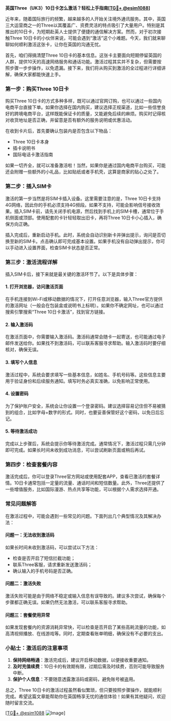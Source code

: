 **英国Three（UK3）10日卡怎么激活？轻松上手指南[[TG💪+ @esim1088](https://t.me/s/esim1088)]**

近年来，随着国际旅行的频繁，越来越多的人开始关注境外通讯服务。其中，英国三大运营商之一的Three以其覆盖广、资费灵活的特点吸引了大量用户。特别是其推出的10日卡，为短期赴英人士提供了便捷的通信解决方案。然而，对于初次接触Three 10日卡的小伙伴来说，可能会遇到“激活”这个小难题。今天，我们就来聊聊如何顺利激活这张卡，让你在英国的沟通无忧。

首先，咱们得搞清楚Three 10日卡的基本信息。这张卡主要面向短期停留英国的人群，提供10天的高速网络服务和通话功能。激活过程其实并不复杂，但需要按照步骤一步步操作，以免遗漏。接下来，我们将从购买到激活的全过程进行详细讲解，确保大家都能快速上手。

### **第一步：购买Three 10日卡**
购买Three 10日卡的方式多种多样，既可以通过官网订购，也可以通过一些国内电商平台直接下单。如果你选择在国内购买，建议选择正规渠道，比如一些信誉良好的跨境电商平台，这样既能保证卡的质量，又能避免后续的麻烦。购买时记得核对收货地址是否正确，并留意是否有额外的服务说明或优惠活动。

在收到卡片后，首先要确认包装内是否包含以下物品：
- Three 10日卡本身
- 插卡说明书
- 国际电话卡激活指南

如果一切齐全，就可以准备激活啦！当然，如果你是通过国内电商平台购买，可能还会附赠一些额外的小礼品，比如贴纸或者手机壳，这算是商家的贴心之处了。

### **第二步：插入SIM卡**
激活的第一步当然是将SIM卡插入设备。这里需要注意的是，Three 10日卡支持4G网络，因此你的手机必须支持4G频段。如果不支持，可能会影响信号接收效果。插入SIM卡前，请先关闭手机电源，然后找到手机上的SIM卡槽，通常位于手机侧面或顶部。使用配套的卡针轻轻取出旧卡，再将Three 10日卡小心插入，确保方向正确。

插入完成后，重新启动手机。此时，系统会自动识别新卡并弹出提示，询问是否切换至新的SIM卡。点击确认即可完成基本设置。如果手机没有自动弹出提示，你可以手动进入设置界面，检查SIM卡状态是否正常。

### **第三步：激活流程详解**
插入SIM卡后，接下来就是最关键的激活环节了。以下是具体步骤：

#### **1. 打开浏览器，访问激活页面**
在手机连接到Wi-Fi或移动数据的情况下，打开任意浏览器，输入Three官方提供的激活网址（一般会在包装盒或说明书上标明）。如果你不确定网址，也可以通过搜索引擎搜索“Three 10日卡激活”，找到官方链接。

#### **2. 输入激活码**
在激活页面中，你需要输入激活码。激活码通常会随卡一起寄送，也可能通过电子邮件发送给你。如果找不到激活码，可以联系客服寻求帮助。输入激活码时要仔细核对，确保无误。

#### **3. 填写个人信息**
激活过程中，系统会要求填写一些基本信息，如姓名、手机号码等。这些信息主要用于验证身份和后续服务通知。填写时务必真实准确，以免影响正常使用。

#### **4. 设置密码**
为了保护账户安全，系统会让你设置一个登录密码。建议选择容易记住但不易被猜到的组合，比如字母+数字的形式。同时，也要妥善保管好这个密码，以免日后忘记。

#### **5. 等待激活成功**
完成以上步骤后，系统会提示你等待激活完成。通常情况下，激活过程只需几分钟即可完成。如果长时间未收到成功消息，可以尝试刷新页面或稍后再试。

### **第四步：检查套餐内容**
激活完成后，你可以登录Three官方网站或使用配套APP，查看已激活的套餐详情。10日卡通常包括一定量的流量、通话时间和短信数量。此外，Three还提供了一些增值服务，比如国际漫游、热点共享等功能，可以根据个人需求选择开通。

### **常见问题解答**
在激活过程中，可能会遇到一些常见的问题。下面列出几个典型情况及其解决办法：

#### **问题一：无法收到激活码**
如果长时间未收到激活码，可以尝试以下方法：
- 检查是否开启了短信拦截功能；
- 联系Three客服，请求重新发送激活码；
- 确认输入的手机号码是否正确。

#### **问题二：激活失败**
激活失败可能是由于网络不稳定或输入信息有误导致的。建议多次尝试，确保每个步骤都正确无误。如果仍然无法激活，可以联系客服寻求帮助。

#### **问题三：套餐使用异常**
如果发现套餐内的资源消耗异常快，可以检查是否开启了某些高耗流量的功能，如高清视频播放、在线游戏等。同时，定期查看账单明细，确保没有不必要的支出。

### **小贴士：激活后的注意事项**
1. **保持网络畅通**：激活完成后，建议开启移动数据，以便接收重要通知。
2. **及时充值续费**：10日卡的有效期有限，过期后需及时续费，否则可能导致服务中断。
3. **保护个人信息**：不要随意透露激活码或密码，避免账号被盗用。

总之，Three 10日卡的激活过程虽然看似繁琐，但只要按照步骤操作，就能顺利完成。希望这篇文章能帮助你在英国畅享无忧的通信体验！如果有其他疑问，欢迎随时留言交流。

[[TG💪+ @esim1088](https://t.me/s/esim1088) ![Image](https://i.postimg.cc/4NQfJmqS/Snipaste-2025-05-13-00-14-12.png)]